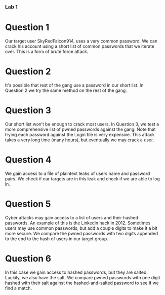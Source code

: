 ###  Lab 1

# Question 1
Our target user SkyRedFalcon914, uses a very common password. We can crack his account using a short list of common passwords that we iterate over. This is a form of brute force attack.

# Question 2
It's possible that rest of the gang use a password in our short list. In Question 2 we try the same method on the rest of the gang. 

# Question 3
Our short list won't be enough to crack most users. In Question 3, we test a more comprehensive list of pwned passwords against the gang. Note that trying each password against the Login file is very expensive. This attack takes a very long time (many hours), but eventually we may crack a user.

# Question 4
We gain access to a file of plaintext leaks of users name and password pairs. We check if our targets are in this leak and check if we are able to log in. 

# Question 5
Cyber attacks may gain access to a list of users and their hashed passwords. An example of this is the Linkedin hack in 2012. Sometimes users may use common passwords, but add a couple digits to make it a bit more secure. We compare the pwned passwords with two digits appended to the end to the hash of users in our target group. 

# Question 6
In this case we gain access to hashed passwords, but they are salted. Luckily, we also have the salt. We compare pwned passwords with one digit hashed with their salt against the hashed-and-salted password to see if we find a match.
